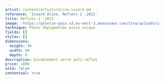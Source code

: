 ```yaml
---
artist: content/artists/aline-isoard.md
reference: 'Isoard Aline, Reflets 2 -2021'
title: Reflets 2 -2021
image: 'https://galerie-gaia.s3.eu-west-3.amazonaws.com/tina/uploads/isoard-aline/reflets 2-2021,90x90wa.jpg'
technique: Photo dépigmentée pièce unique
fields: []
styles: []
dimensions:
  height: 90
  width: 90
  depth: 0
description: Encadrement verre anti-reflet
price: 1800
sold: false
contextual: true
---
```


